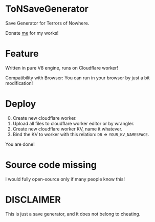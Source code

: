 # ToNSaveGenerator
Save Generator for Terrors of Nowhere.

Donate [me](https://github.com/extremeblackliu) for my works!

# Feature
Written in pure V8 engine, runs on Cloudflare worker!

Compatibility with Browser: You can run in your browser by just a bit modification!

# Deploy

0. Create new cloudflare worker.
1. Upload all files to cloudflare worker editor or by wrangler.
2. Create new cloudflare worker KV, name it whatever.
3. Bind the KV to worker with this relation: `DB` => `YOUR_KV_NAMESPACE`.

You are done!

# Source code missing
I would fully open-source only if many people know this!

# DISCLAIMER
This is just a save generator, and it does not belong to cheating.
